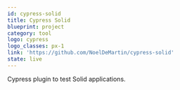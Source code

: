 ```yaml
---
id: cypress-solid
title: Cypress Solid
blueprint: project
category: tool
logo: cypress
logo_classes: px-1
link: 'https://github.com/NoelDeMartin/cypress-solid'
state: live
---
```


Cypress plugin to test Solid applications.
